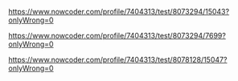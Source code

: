 https://www.nowcoder.com/profile/7404313/test/8073294/15043?onlyWrong=0

https://www.nowcoder.com/profile/7404313/test/8073294/7699?onlyWrong=0

https://www.nowcoder.com/profile/7404313/test/8078128/15047?onlyWrong=0